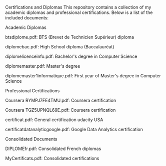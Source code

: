 Certifications and Diplomas
This repository contains a collection of my academic diplomas and professional certifications. Below is a list of the included documents:

Academic Diplomas

btsdiplome.pdf: BTS (Brevet de Technicien Supérieur) diploma

diplomebac.pdf: High School diploma (Baccalauréat)

diplomelicenceinfo.pdf: Bachelor's degree in Computer Science

diplomemaster.pdf: Master's degree

diplomemaster1informatique.pdf: First year of Master's degree in Computer Science

Professional Certifications

Coursera RYMPJ7FE4TMU.pdf: Coursera certification 

Coursera TGZ5UPNQL69E.pdf: Coursera certification 

certificat.pdf: General certification udacity USA

certificatdatanalyticgoogle.pdf: Google Data Analytics certification

Consolidated Documents

DIPLOMEfr.pdf: Consolidated French diplomas

MyCertificats.pdf: Consolidated certifications
